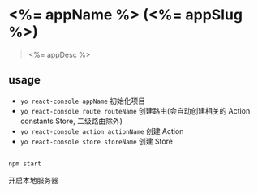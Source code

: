 
# <%= appName %> (<%= appSlug %>)

> <%= appDesc %>

## usage

- `yo react-console appName` 初始化项目
- `yo react-console route routeName` 创建路由(会自动创建相关的 Action constants Store, 二级路由除外)
- `yo react-console action actionName` 创建 Action
- `yo react-console store storeName` 创建 Store


```js

npm start 

```

开启本地服务器
